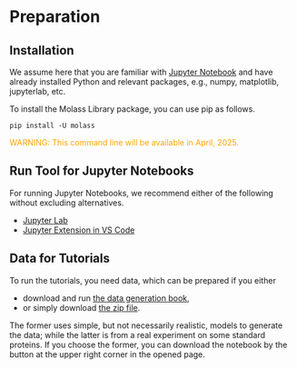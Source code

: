 # Preparation
## Installation

We assume here that you are familiar with [Jupyter Notebook](https://en.wikipedia.org/wiki/Project_Jupyter#Jupyter_Notebook) and have already installed Python and 
relevant packages, e.g., numpy, matplotlib, jupyterlab, etc.

To install the Molass Library package, you can use pip as follows.

```
pip install -U molass
```

<font color="orange">WARNING: This command line will be available in April, 2025.</font>

## Run Tool for Jupyter Notebooks

For running Jupyter Notebooks, we recommend either of the following without excluding alternatives.

* [Jupyter Lab](https://jupyter.org/)
* [Jupyter Extension in VS Code](https://code.visualstudio.com/docs/datascience/jupyter-notebooks)

## Data for Tutorials

To run the tutorials, you need data, which can be prepared if you either

* download and run [the data generation book](generate_data.ipynb),
* or simply download [the zip file](../../data/sample_data.zip).

The former uses simple, but not necessarily realistic, models to generate the data; while the latter is from a real experiment on some standard proteins. If you choose the former, you can download the notebook by the button at the upper right corner in the opened page.